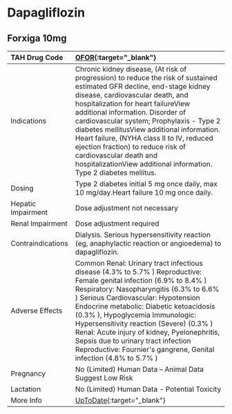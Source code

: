 # Dapagliflozin

## Forxiga 10mg

| TAH Drug Code      | [OFOR](https://www.tahsda.org.tw/drugs/hissearch.php?drug_code=OFOR){:target="_blank"}                                                                                                                                                                                                                                                                                                                                                                                                                           |
|:-------------------|:-----------------------------------------------------------------------------------------------------------------------------------------------------------------------------------------------------------------------------------------------------------------------------------------------------------------------------------------------------------------------------------------------------------------------------------------------------------------------------------------------------------------|
| Indications        | Chronic kidney disease, (At risk of progression) to reduce the risk of sustained estimated GFR decline, end-stage kidney disease, cardiovascular death, and hospitalization for heart failureView additional information. Disorder of cardiovascular system; Prophylaxis - Type 2 diabetes mellitusView additional information. Heart failure, (NYHA class II to IV, reduced ejection fraction) to reduce risk of cardiovascular death and hospitalizationView additional information. Type 2 diabetes mellitus. |
| Dosing             | Type 2 diabetes initial 5 mg once daily, max 10 mg/day.Heart failure 10 mg once daily.                                                                                                                                                                                                                                                                                                                                                                                                                           |
| Hepatic Impairment | Dose adjustment not necessary                                                                                                                                                                                                                                                                                                                                                                                                                                                                                    |
| Renal Impairment   | Dose adjustment required                                                                                                                                                                                                                                                                                                                                                                                                                                                                                         |
| Contraindications  | Dialysis. Serious hypersensitivity reaction (eg, anaphylactic reaction or angioedema) to dapagliflozin.                                                                                                                                                                                                                                                                                                                                                                                                          |
| Adverse Effects    | Common Renal: Urinary tract infectious disease (4.3% to 5.7% ) Reproductive: Female genital infection (6.9% to 8.4% ) Respiratory: Nasopharyngitis (6.3% to 6.6% ) Serious Cardiovascular: Hypotension Endocrine metabolic: Diabetic ketoacidosis (0.3% ), Hypoglycemia Immunologic: Hypersensitivity reaction (Severe) (0.3% ) Renal: Acute injury of kidney, Pyelonephritis, Sepsis due to urinary tract infection Reproductive: Fournier's gangrene, Genital infection (4.8% to 5.7% )                        |
| Pregnancy          | No (Limited) Human Data – Animal Data Suggest Low Risk                                                                                                                                                                                                                                                                                                                                                                                                                                                           |
| Lactation          | No (Limited) Human Data - Potential Toxicity                                                                                                                                                                                                                                                                                                                                                                                                                                                                     |
| More Info          | [UpToDate](https://www.uptodate.com/contents/dapagliflozin-drug-information){:target="_blank"}                                                                                                                                                                                                                                                                                                                                                                                                                   |

